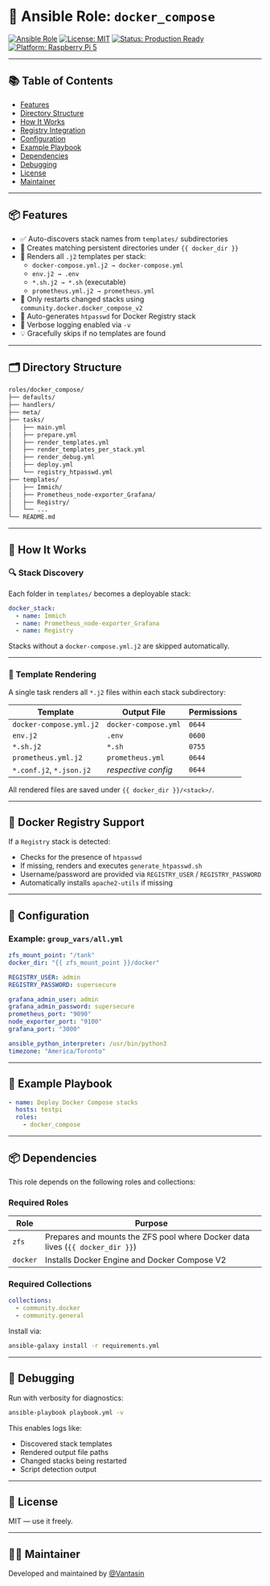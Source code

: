 # 🚀 Ansible Role: `docker_compose`

[![Ansible Role](https://img.shields.io/badge/Ansible-Role-blue?logo=ansible)](https://docs.ansible.com/)
[![License: MIT](https://img.shields.io/badge/license-MIT-green.svg)](LICENSE)
[![Status: Production Ready](https://img.shields.io/badge/status-Production%20Ready-success)]()
[![Platform: Raspberry Pi 5](https://img.shields.io/badge/platform-Raspberry%20Pi-lightgrey)]()

---

## 📚 Table of Contents

- [Features](#-features)
- [Directory Structure](#️-directory-structure)
- [How It Works](#-how-it-works)
- [Registry Integration](#-docker-registry-support)
- [Configuration](#-configuration)
- [Example Playbook](#-example-playbook)
- [Dependencies](#-dependencies)
- [Debugging](#-debugging)
- [License](#-license)
- [Maintainer](#-maintainer)

---

## 📦 Features

- ✅ Auto-discovers stack names from `templates/` subdirectories
- 📁 Creates matching persistent directories under `{{ docker_dir }}`
- 🧩 Renders all `.j2` templates per stack:
  - `docker-compose.yml.j2 → docker-compose.yml`
  - `env.j2 → .env`
  - `*.sh.j2 → *.sh` (executable)
  - `prometheus.yml.j2 → prometheus.yml`
- 🔁 Only restarts changed stacks using `community.docker.docker_compose_v2`
- 🔐 Auto-generates `htpasswd` for Docker Registry stack
- 🧪 Verbose logging enabled via `-v`
- 💡 Gracefully skips if no templates are found

---

## 🗂️ Directory Structure

```bash
roles/docker_compose/
├── defaults/
├── handlers/
├── meta/
├── tasks/
│   ├── main.yml
│   ├── prepare.yml
│   ├── render_templates.yml
│   ├── render_templates_per_stack.yml
│   ├── render_debug.yml
│   ├── deploy.yml
│   └── registry_htpasswd.yml
├── templates/
│   ├── Immich/
│   ├── Prometheus_node-exporter_Grafana/
│   ├── Registry/
│   └── ...
└── README.md
```

---

## 🧠 How It Works

### 🔍 Stack Discovery

Each folder in `templates/` becomes a deployable stack:

```yaml
docker_stack:
  - name: Immich
  - name: Prometheus_node-exporter_Grafana
  - name: Registry
```

Stacks without a `docker-compose.yml.j2` are skipped automatically.

---

### 🧩 Template Rendering

A single task renders all `*.j2` files within each stack subdirectory:

| Template                  | Output File                 | Permissions |
|---------------------------|-----------------------------|-------------|
| `docker-compose.yml.j2`   | `docker-compose.yml`        | `0644`      |
| `env.j2`                  | `.env`                      | `0600`      |
| `*.sh.j2`                 | `*.sh`                      | `0755`      |
| `prometheus.yml.j2`       | `prometheus.yml`            | `0644`      |
| `*.conf.j2`, `*.json.j2`  | *respective config*         | `0644`      |

All rendered files are saved under `{{ docker_dir }}/<stack>/`.

---

## 🔐 Docker Registry Support

If a `Registry` stack is detected:

- Checks for the presence of `htpasswd`
- If missing, renders and executes `generate_htpasswd.sh`
- Username/password are provided via `REGISTRY_USER` / `REGISTRY_PASSWORD`
- Automatically installs `apache2-utils` if missing

---

## 🔧 Configuration

### Example: `group_vars/all.yml`

```yaml
zfs_mount_point: "/tank"
docker_dir: "{{ zfs_mount_point }}/docker"

REGISTRY_USER: admin
REGISTRY_PASSWORD: supersecure

grafana_admin_user: admin
grafana_admin_password: supersecure
prometheus_port: "9090"
node_exporter_port: "9100"
grafana_port: "3000"

ansible_python_interpreter: /usr/bin/python3
timezone: "America/Toronto"
```

---

## 📜 Example Playbook

```yaml
- name: Deploy Docker Compose stacks
  hosts: testpi
  roles:
    - docker_compose
```

---

## 📦 Dependencies

This role depends on the following roles and collections:

### Required Roles

| Role       | Purpose                                        |
|------------|------------------------------------------------|
| `zfs`      | Prepares and mounts the ZFS pool where Docker data lives (`{{ docker_dir }}`) |
| `docker`   | Installs Docker Engine and Docker Compose V2   |

### Required Collections

```yaml
collections:
  - community.docker
  - community.general
```

Install via:

```bash
ansible-galaxy install -r requirements.yml
```

---

## 🧪 Debugging

Run with verbosity for diagnostics:

```bash
ansible-playbook playbook.yml -v
```

This enables logs like:

- Discovered stack templates
- Rendered output file paths
- Changed stacks being restarted
- Script detection output

---

## 📎 License

MIT — use it freely.

---

## 👨‍🔧 Maintainer

Developed and maintained by [@Vantasin](https://github.com/Vantasin)
